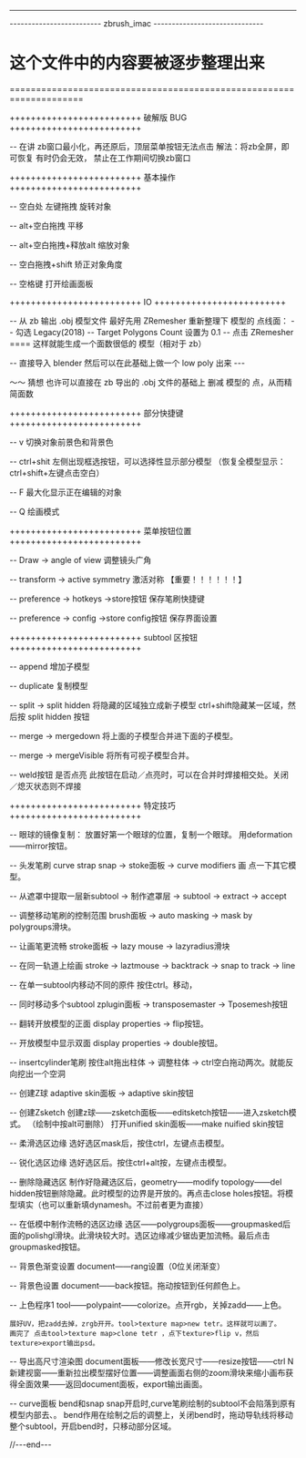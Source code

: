-------------------------  ------------------------------
------------------------- zbrush_imac ------------------------------

# 这个文件中的内容要被逐步整理出来

====================================================================

+++++++++++++++++++++++++ 破解版 BUG +++++++++++++++++++++++++

-- 在讲 zb窗口最小化，再还原后，顶层菜单按钮无法点击
	解法：将zb全屏，即可恢复
	有时仍会无效， 禁止在工作期间切换zb窗口

+++++++++++++++++++++++++ 基本操作 +++++++++++++++++++++++++

-- 空白处 左键拖拽
	旋转对象

-- alt+空白拖拽
	平移

-- alt+空白拖拽+释放alt
	缩放对象

-- 空白拖拽+shift
	矫正对象角度

-- 空格键
	打开绘画面板




+++++++++++++++++++++++++ IO +++++++++++++++++++++++++

-- 从 zb 输出 .obj 模型文件
	最好先用 ZRemesher 重新整理下 模型的 点线面：
	-- 勾选 Legacy(2018)
	-- Target Polygons Count 设置为 0.1
	-- 点击 ZRemesher
	====
	这样就能生成一个面数很低的 模型（相对于 zb）

-- 直接导入 blender
	然后可以在此基础上做一个 low poly 出来
	---

～～ 猜想
	也许可以直接在 zb 导出的 .obj 文件的基础上
	删减 模型的 点，从而精简面数






+++++++++++++++++++++++++ 部分快捷键 +++++++++++++++++++++++++

-- v
	切换对象前景色和背景色

-- ctrl+shit
	左侧出现框选按钮，可以选择性显示部分模型
	（恢复全模型显示：ctrl+shift+左键点击空白）

-- F
	最大化显示正在编辑的对象


-- Q
	绘画模式


+++++++++++++++++++++++++ 菜单按钮位置 +++++++++++++++++++++++++

-- Draw -> angle of view
	调整镜头广角

-- transform -> active symmetry
	激活对称 【重要！！！！！！】

-- preference -> hotkeys ->store按钮
	保存笔刷快捷键

-- preference -> config ->store config按钮
	保存界面设置




+++++++++++++++++++++++++ subtool 区按钮 +++++++++++++++++++++++++

-- append
	增加子模型

-- duplicate
	复制模型

-- split -> split hidden
	将隐藏的区域独立成新子模型
	ctrl+shift隐藏某一区域，然后按 split hidden 按钮

-- merge -> mergedown
	将上面的子模型合并进下面的子模型。

-- merge -> mergeVisible
	将所有可视子模型合并。

-- weld按钮 是否点亮
	此按钮在启动／点亮时，可以在合并时焊接相交处。关闭／熄灭状态则不焊接



+++++++++++++++++++++++++ 特定技巧 +++++++++++++++++++++++++

-- 眼球的镜像复制：
	放置好第一个眼球的位置，复制一个眼球。
	用deformation——mirror按钮。


-- 头发笔刷
	curve strap snap -> stoke面板 -> curve modifiers
	画 
	点一下其它模型。


-- 从遮罩中提取一层新subtool ->
	制作遮罩层 ->
	subtool ->
	extract ->
	accept

-- 调整移动笔刷的控制范围
	brush面板 -> auto masking -> mask by polygroups滑块。


-- 让画笔更流畅
	stroke面板 -> lazy mouse -> lazyradius滑块


-- 在同一轨道上绘画
	stroke -> laztmouse -> backtrack -> snap to track -> line

-- 在单一subtool内移动不同的原件
	按住ctrl。移动，


-- 同时移动多个subtool
	zplugin面板 -> transposemaster -> Tposemesh按钮


-- 翻转开放模型的正面
	display properties -> flip按钮。


-- 开放模型中显示双面
	display properties -> double按钮。


-- insertcylinder笔刷
	按住alt拖出柱体 -> 调整柱体 -> ctrl空白拖动两次。就能反向挖出一个空洞


-- 创建Z球
	adaptive skin面板 -> adaptive skin按钮

-- 创建Zsketch
	创建z球——zsketch面板——editsketch按钮——进入zsketch模式。
	（绘制中按alt可删除）
	打开unified skin面板——make nuified skin按钮


-- 柔滑选区边缘
	选好选区mask后，按住ctrl，左键点击模型。

-- 锐化选区边缘
	选好选区后。按住ctrl+alt按，左键点击模型。

-- 删除隐藏选区
	制作好隐藏选区后，geometry——modify topology——del hidden按钮删除隐藏。此时模型的边界是开放的。再点击close holes按钮。将模型填实（也可以重新填dynamesh。不过前者更为直接）

-- 在低模中制作流畅的选区边缘
	选区——polygroups面板——groupmasked后面的polishgl滑块。此滑块较大时。选区边缘减少锯齿更加流畅。最后点击groupmasked按钮。


-- 背景色渐变设置
	document——rang设置（0位关闭渐变）


-- 背景色设置
	document——back按钮。拖动按钮到任何颜色上。


-- 上色程序1
	tool——polypaint——colorize。点开rgb，关掉zadd——上色。

	展好UV，把zadd去掉，zrgb开开。tool>texture map>new tetr。这样就可以画了。
	画完了 点击tool>texture map>clone tetr ，点下texture>flip v，然后texture>export输出psd。


-- 导出高尺寸渲染图
	document面板——修改长宽尺寸——resize按钮——ctrl N新建视窗——重新拉出模型摆好位置——调整画面右侧的zoom滑块来缩小画布获得全面效果——返回document面板，export输出画面。

-- curve面板
	bend和snap
	snap开启时,curve笔刷绘制的subtool不会陷落到原有模型内部去、。
	bend作用在绘制之后的调整上，关闭bend时，拖动导轨线将移动整个subtool，开启bend时，只移动部分区域。














//---end---